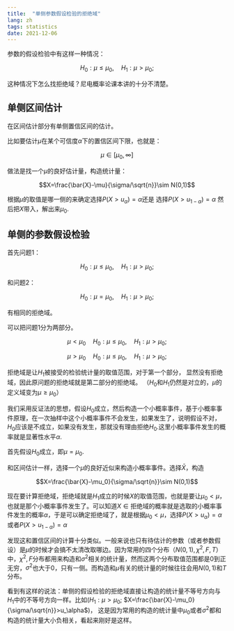 ```yaml
---
title:  "单侧参数假设检验的拒绝域"
lang: zh
tags: statistics
date: 2021-12-06
---
```



参数的假设检验中有这样一种情况：

$$H_0:\mu\leq\mu_0,\quad H_1:\mu>\mu_0;$$

这种情况下怎么找拒绝域？尼电概率论课本讲的十分不清楚。

## 单侧区间估计

在区间估计部分有单侧置信区间的估计。

比如要估计$\mu$在某个可信度$\alpha$下的置信区间下限，也就是：

$$\mu\in[\mu_0,\infty]$$

做法是找一个$\mu$的良好估计量，构造统计量：

$$X=\frac{\bar{X}-\mu}{\sigma/\sqrt{n}}\sim N(0,1)$$

根据$\mu$的取值是哪一侧的来确定选择$P(X>u_\alpha)=\alpha$还是
选择$P(X>u_{1-\alpha})=\alpha$
然后把$X$带入，解出来$\mu_0$.

## 单侧的参数假设检验

首先问题1：

$$H_0:\mu\leq\mu_0,\quad H_1:\mu>\mu_0;$$

和问题2：

$$H_0:\mu=\mu_0,\quad H_1:\mu>\mu_0;$$

有相同的拒绝域。

可以把问题1分为两部分。

$$\mu<\mu_0 \quad H_0:\mu\leq\mu_0,\quad H_1:\mu>\mu_0;$$

$$\mu>\mu_0 \quad H_0:\mu\leq\mu_0,\quad H_1:\mu>\mu_0;$$

拒绝域是让$H_1$被接受的检验统计量的取值范围，对于第一个部分，
显然没有拒绝域，因此原问题的拒绝域就是第二部分的拒绝域。
（$H_0$和$H_1$仍然是对立的，$\mu$的定义域变为$\mu\geq\mu_0$）

我们采用反证法的思想，假设$H_0$成立，然后构造一个小概率事件，基于小概率事件原理，在一次抽样中这个小概率事件不会发生，如果发生了，说明假设不对，$H_0$应该是不成立，如果没有发生，那就没有理由拒绝$H_0$.这里小概率事件发生的概率就是显著性水平$\alpha$.

首先假设$H_0$成立，即$\mu=\mu_0$.

和区间估计一样，选择一个$\mu$的良好近似来构造小概率事件。选择$\bar{X}$，构造

$$X=\frac{\bar{X}-\mu_0}{\sigma/\sqrt{n}}\sim N(0,1)$$

现在要计算拒绝域，拒绝域就是$H_1$成立的时候$X$的取值范围，也就是要让$\mu_0<\mu$，也就是那个小概率事件发生了。可以知道$X\in \text{拒绝域}$的概率就是选取的小概率事件发生的概率$\alpha$，于是可以确定拒绝域了，就是根据$\mu_0<\mu$，选择$P(X>u_\alpha)=\alpha$或者$P(X>u_{1-\alpha})=\alpha$

发现这和置信区间的计算十分类似。一般来说也只有待估计的参数（或者参数假设）是$\mu$的时候才会搞不太清改取哪边。因为常用的四个分布（$N(0,1), \chi^2,F,T$）中，$\chi^2,F$分布都用来构造和$\sigma^2$相关的统计量，然而这两个分布取值范围都是0到正无穷，$\sigma^2$也大于0，只有一侧。而构造和$\mu$有关的统计量的时候往往会用$N(0,1)$和$T$分布。

看到有这样的说法：单侧的假设检验的拒绝域直接让构造的统计量不等号方向与$H_1$中的不等号方向一样。比如($H_1:\mu>\mu_0;$ $X=\frac{\bar{X}-\mu_0}{\sigma/\sqrt{n}}>u_\alpha$)，
这是因为常用的构造的统计量中$\mu_0$或者$\sigma^2$都和构造的统计量大小负相关，看起来刚好是这样。